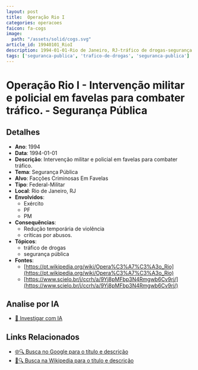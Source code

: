 ```yaml
---
layout: post
title:  Operação Rio I
categories: operacoes
faicon: fa-cogs
image:
  path: "/assets/solid/cogs.svg"
article_id: 19940101_RioI
description: 1994-01-01-Rio de Janeiro, RJ-tráfico de drogas-segurança pública
tags: ['seguranca-publica', 'trafico-de-drogas', 'seguranca-publica']
---
```


# Operação Rio I - Intervenção militar e policial em favelas para combater tráfico. - Segurança Pública

## Detalhes
- **Ano**: 1994
- **Data**: 1994-01-01
- **Descrição**: Intervenção militar e policial em favelas para combater tráfico.
- **Tema**: Segurança Pública
- **Alvo**: Facções Criminosas Em Favelas
- **Tipo**: Federal-Militar
- **Local**: Rio de Janeiro, RJ
- **Envolvidos**:
  - Exército
  - PF
  - PM
- **Consequências**:
  - Redução temporária de violência
  - críticas por abusos.
- **Tópicos**:
  - tráfico de drogas
  - segurança pública
- **Fontes**:
  - [https://pt.wikipedia.org/wiki/Opera%C3%A7%C3%A3o_Rio](https://pt.wikipedia.org/wiki/Opera%C3%A7%C3%A3o_Rio)
  - [https://www.scielo.br/j/ccrh/a/9Yj8pMFbp3N4Rmgwb6Cv9rj/](https://www.scielo.br/j/ccrh/a/9Yj8pMFbp3N4Rmgwb6Cv9rj/)

## Analise por IA
- [🤖 Investigar com IA](https://www.perplexity.ai/search?q=%22opera%C3%A7%C3%A3o%20policial%20Brasil%22%20Opera%C3%A7%C3%A3o%20Rio%20I%20Interven%C3%A7%C3%A3o%20militar%20e%20policial%20em%20favelas%20para%20combater%20tr%C3%A1fico.%20Rio%20de%20Janeiro%2C%20RJ%201994-01-01)

## Links Relacionados
- [🌐🔍 Busca no Google para o título e descrição](https://www.google.com/search?q=%22opera%C3%A7%C3%A3o%20policial%20Brasil%22%20Opera%C3%A7%C3%A3o%20Rio%20I%20Interven%C3%A7%C3%A3o%20militar%20e%20policial%20em%20favelas%20para%20combater%20tr%C3%A1fico.%20Rio%20de%20Janeiro%2C%20RJ%201994-01-01)
- [📖🔍 Busca na Wikipedia para o título e descrição](https://pt.wikipedia.org/w/index.php?search=%22opera%C3%A7%C3%A3o%20policial%20Brasil%22%20Opera%C3%A7%C3%A3o%20Rio%20I%20Interven%C3%A7%C3%A3o%20militar%20e%20policial%20em%20favelas%20para%20combater%20tr%C3%A1fico.%20Rio%20de%20Janeiro%2C%20RJ%201994-01-01)

